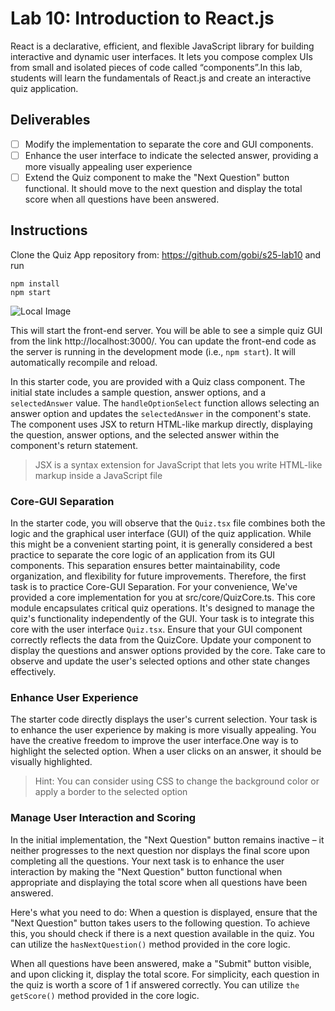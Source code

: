# Lab 10: Introduction to React.js

React is a declarative, efficient, and flexible JavaScript library for building interactive and dynamic user interfaces. It lets you compose complex UIs from small and isolated pieces of code called “components”.In this lab, students will learn the fundamentals of React.js and create an interactive quiz application.

## Deliverables
- [ ] Modify the implementation to separate the core and GUI components.
- [ ] Enhance the user interface to indicate the selected answer, providing a more visually appealing user experience
- [ ] Extend the Quiz component to make the "Next Question" button functional. It should move to the next question and display the total score when all questions have been answered.

## Instructions
Clone the Quiz App repository from: https://github.com/gobi/s25-lab10 and run

```
npm install
npm start
```
![Local Image](https://github.com/gobi/s25-lab10/blob/main/src/image/starterPic.png)

This will start the front-end server. You will be able to see a simple quiz GUI from the link http://localhost:3000/. You can update the front-end code as the server is running in the development mode (i.e., `npm start`). It will automatically recompile and reload.

In this starter code, you are provided with a Quiz class component.
The initial state includes a sample question, answer options, and a `selectedAnswer` value.
The `handleOptionSelect` function allows selecting an answer option and updates the `selectedAnswer` in the component's state.
The component uses JSX to return HTML-like markup directly, displaying the question, answer options, and the selected answer within the component's return statement.
> JSX is a syntax extension for JavaScript that lets you write HTML-like markup inside a JavaScript file

### Core-GUI Separation 
In the starter code, you will observe that the `Quiz.tsx` file combines both the logic and the graphical user interface (GUI) of the quiz application. While this might be a convenient starting point, it is generally considered a best practice to separate the core logic of an application from its GUI components. This separation ensures better maintainability, code organization, and flexibility for future improvements.
Therefore, the first task is to practice Core-GUI Separation. For your convenience, We've provided a core implementation for you at src/core/QuizCore.ts. This core module encapsulates critical quiz operations. It's designed to manage the quiz's functionality independently of the GUI. Your task is to integrate this core with the user interface `Quiz.tsx`. Ensure that your GUI component correctly reflects the data from the QuizCore. Update your component to display the questions and answer options provided by the core. Take care to observe and update the user's selected options and other state changes effectively.

### Enhance User Experience
The starter code directly displays the user's current selection. Your task is to enhance the user experience by making is more visually appealing.  You have the creative freedom to improve the user interface.One way is to highlight the selected option. When a user clicks on an answer, it should be visually highlighted.

> Hint: You can consider using CSS to change the background color or apply a border to the selected option

### Manage User Interaction and Scoring
In the initial implementation, the "Next Question" button remains inactive – it neither progresses to the next question nor displays the final score upon completing all the questions. Your next task is to enhance the user interaction by making the "Next Question" button functional when appropriate and displaying the total score when all questions have been answered.

Here's what you need to do:
When a question is displayed, ensure that the "Next Question" button takes users to the following question. To achieve this, you should check if there is a next question available in the quiz. You can utilize the `hasNextQuestion()` method provided in the core logic.

When all questions have been answered, make a "Submit" button visible, and upon clicking it, display the total score. For simplicity, each question in the quiz is worth a score of 1 if answered correctly. You can utilize `the getScore()` method provided in the core logic.

